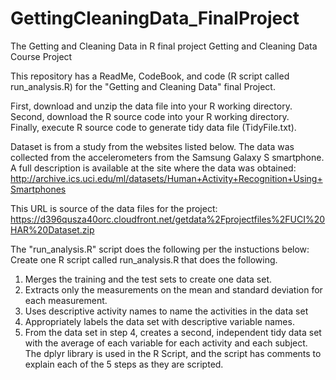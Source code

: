 # GettingCleaningData_FinalProject
The Getting and Cleaning Data in R final project 
Getting and Cleaning Data Course Project

This repository has a ReadMe, CodeBook, and code (R script called run_analysis.R) for the "Getting and Cleaning Data" final Project.

  First, download and unzip the data file into your R working directory.  
  Second, download the R source code into your R working directory.  
  Finally, execute R source code to generate tidy data file (TidyFile.txt).

Dataset is from a study from the websites listed below.  The data was collected from the accelerometers from the Samsung Galaxy S smartphone. A full description is available at the site where the data was obtained:
http://archive.ics.uci.edu/ml/datasets/Human+Activity+Recognition+Using+Smartphones

This URL is source of the data files for the project:
https://d396qusza40orc.cloudfront.net/getdata%2Fprojectfiles%2FUCI%20HAR%20Dataset.zip

The "run_analysis.R" script does the following per the instuctions below:
Create one R script called run_analysis.R that does the following.
1.	Merges the training and the test sets to create one data set.
2.	Extracts only the measurements on the mean and standard deviation for each measurement.
3.	Uses descriptive activity names to name the activities in the data set
4.	Appropriately labels the data set with descriptive variable names.
5.	From the data set in step 4, creates a second, independent tidy data set with the average of each variable for each activity and each subject.
The dplyr library is used in the R Script, and the script has comments to explain each of the 5 steps as they are scripted.

